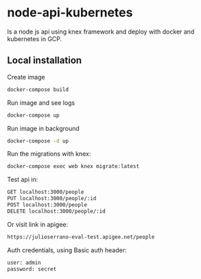 # node-api-kubernetes

Is a node js api using knex framework and deploy with docker and kubernetes in GCP.

## Local installation

Create image
```bash
docker-compose build
```

Run image and see logs
```bash
docker-compose up
```

Run image in background
```bash
docker-compose -d up
```

Run the migrations with knex:
```bash
docker-compose exec web knex migrate:latest
```

Test api in:

```bash
GET localhost:3000/people
PUT localhost:3000/people/:id
POST localhost:3000/people
DELETE localhost:3000/people/:id
```
Or visit link in apigee:
```bash
https://julioserrano-eval-test.apigee.net/people
```


Auth credentials, using Basic auth header:

```bash
user: admin
password: secret
```

